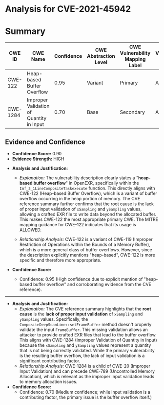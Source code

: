 # Analysis for CVE-2021-45942

# Summary
| CWE ID | CWE Name | Confidence | CWE Abstraction Level | CWE Vulnerability Mapping Label | CWE-Vulnerability Mapping Notes |
|---|---|---|---|---|---|
| CWE-122 | Heap-based Buffer Overflow | 0.95 | Variant |  Primary | Allowed |
| CWE-1284 | Improper Validation of Quantity in Input | 0.70 | Base | Secondary | Allowed |

## Evidence and Confidence

*   **Confidence Score:** 0.90
*   **Evidence Strength:** HIGH

- **Analysis and Justification:**  
  - *Explanation:* The vulnerability description clearly states a "**heap-based buffer overflow**" in OpenEXR, specifically within the `Imf_3_1LineCompositeTaskexecute` function. This directly aligns with CWE-122 (Heap-based Buffer Overflow), which is a variant of buffer overflow occurring in the heap portion of memory. The CVE reference summary further confirms that the root cause is the lack of proper input validation of `xSampling` and `ySampling` values, allowing a crafted EXR file to write data beyond the allocated buffer. This makes CWE-122 the most appropriate primary CWE. The MITRE mapping guidance for CWE-122 indicates that its usage is ALLOWED.

  - *Relationship Analysis:* CWE-122 is a variant of CWE-119 (Improper Restriction of Operations within the Bounds of a Memory Buffer), which is a more general class of buffer overflows. However, since the description explicitly mentions "heap-based", CWE-122 is more specific and therefore more appropriate.

- **Confidence Score:**  
  - Confidence: 0.95 (High confidence due to explicit mention of "heap-based buffer overflow" and corroborating evidence from the CVE reference).

---

- **Analysis and Justification:**
  - *Explanation:* The CVE reference summary highlights that the **root cause** is the **lack of proper input validation** of `xSampling` and `ySampling` values. Specifically, the `CompositeDeepScanLine::setFrameBuffer` method doesn't properly validate the input `FrameBuffer`. This missing validation allows an attacker to provide crafted EXR files that lead to the buffer overflow. This aligns with CWE-1284 (Improper Validation of Quantity in Input) because the `xSampling` and `ySampling` values represent a quantity that is not being correctly validated. While the primary vulnerability is the resulting buffer overflow, the lack of input validation is a significant contributing factor.
  - *Relationship Analysis:* CWE-1284 is a child of CWE-20 (Improper Input Validation) and can precede CWE-789 (Uncontrolled Memory Allocation), which is relevant as the improper input validation leads to memory allocation issues.
- **Confidence Score:**
  - Confidence: 0.70 (Medium confidence; while input validation is a contributing factor, the primary issue is the buffer overflow itself.)